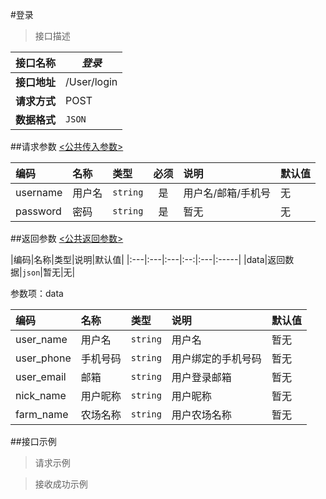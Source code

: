 #登录

>接口描述

| 接口名称 | *登录* |
|----------|--------|
|**接口地址**|/User/login|
|**请求方式**|POST|
|**数据格式**|<code>JSON</code>|

##请求参数
[<公共传入参数>](../README.md)  

|编码|名称|类型|必须|说明|默认值|
|:---|:---|:---|:--:|:---|:-----|
|username|用户名|<code>string</code>|是|用户名/邮箱/手机号|无|
|password|密码|<code>string</code>|是|暂无|无|

##返回参数
[<公共返回参数>](../README.md)

|编码|名称|类型|说明|默认值|
|:---|:---|:---|:--:|:---|:-----|
|data|返回数据|<code>json</code>|暂无|无|

参数项：data

|编码 |名称|类型|说明|默认值|
|:----|:---|:---|:---|:-----|
|user_name|用户名|<code>string</code>|用户名|暂无|
|user_phone|手机号码|<code>string</code>|用户绑定的手机号码|暂无|
|user_email|邮箱|<code>string</code>|用户登录邮箱|暂无|
|nick_name|用户昵称|<code>string</code>|用户昵称|暂无|
|farm_name|农场名称|<code>string</code>|用户农场名称|暂无|

##接口示例

>请求示例

>接收成功示例

